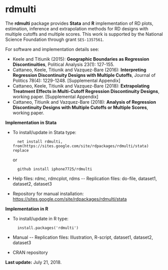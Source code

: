 # rdmulti

The **rdmulti** package provides **Stata** and **R** implementation of RD plots, estimation, inference and extrapolation methods for RD designs with multiple cutoffs and multiple scores. This work is supported by the National Science Foundation through grant `SES-1357561`.

For software and implementation details see:

* Keele and Titiunik (2015): **Geographic Boundaries as Regression Discontinuities**, Political Analysis 23(1): 127-155.
* Cattaneo, Keele, Titiunik and Vazquez-Bare (2016): **Interpreting Regression Discontinuity Designs with Multiple Cutoffs**, Journal of Politics 78(4): 1229-1248. [Supplemental Appendix]
* Cattaneo, Keele, Titiunik and Vazquez-Bare (2018): **Extrapolating Treatment Effects in Multi-Cutoff Regression Discontinuity Designs**, working paper. [Supplemental Appendix]
* Cattaneo, Titiunik and Vazquez-Bare (2018): **Analysis of Regression Discontinuity Designs with Multiple Cutoffs or Multiple Scores**, working paper.


**Implementation in Stata**

* To install/update in Stata type:

		net install rdmulti, from(https://sites.google.com/site/rdpackages/rdmulti/stata) replace
  or  

		github install iphone7725/rdmulti

* Help files: rdmc, rdmcplot, rdms -- Replication files: do-file, dataset1, dataset2, dataset3
* Repository for manual installation: https://sites.google.com/site/rdpackages/rdmulti/stata


**Implementation in R**

* To install/update in R type:

		install.packages('rdmulti')

* Manual -- Replication files: Illustration, R-script, dataset1, dataset2, dataset3
* CRAN repository


**Last update:** July 21, 2018.
